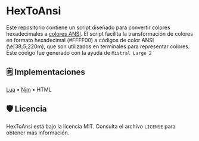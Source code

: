 # HexToAnsi

Este repositorio contiene un script diseñado para convertir colores hexadecimales a [colores ANSI](https://en.m.wikipedia.org/wiki/ANSI_escape_code). El script facilita la transformación de colores en formato hexadecimal (#FFFF00) a códigos de color ANSI (\e[38;5;220m), que son utilizados en terminales para representar colores. Este código fue generado con la ayuda de `Mistral Large 2`

## 🗒️ Implementaciones

[Lua](src/lua/hex2ansi.lua) • [Nim](src/nim/hex2ansi.nim) • HTML

## 🛡️ Licencia

HexToAnsi está bajo la licencia MIT. Consulta el archivo `LICENSE` para obtener más información.
